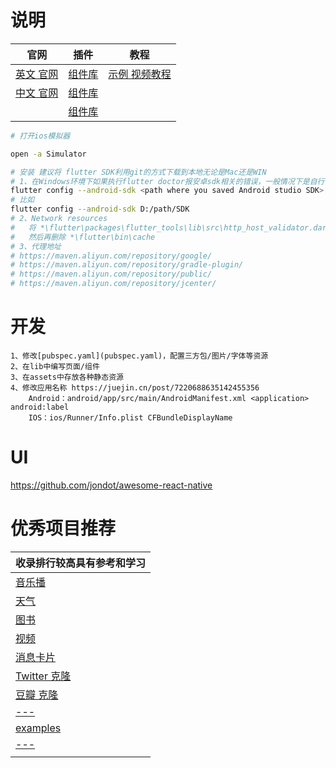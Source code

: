 # 说明

| 官网                            | 插件                                                       | 教程                                                        |
|-------------------------------|----------------------------------------------------------|-----------------------------------------------------------|
| [英文 官网](https://flutter.dev/) | [组件库](https://pub.dev/)                                  | [示例 视频教程](https://github.com/iampawan/FlutterExampleApps) |
| [中文 官网](https://flutter.cn/)  | [组件库](https://github.com/Solido/awesome-flutter)         |                                                           |
|                               | [组件库 ](https://github.com/samarthagarwal/FlutterScreens) |                                                           |

```bash
# 打开ios模拟器

open -a Simulator

# 安装 建议将 flutter SDK利用git的方式下载到本地无论是Mac还是WIN
# 1、在Windows环境下如果执行flutter doctor报安卓sdk相关的错误，一般情况下是自行修改了sdk目录请执行以下代码
flutter config --android-sdk <path where you saved Android studio SDK>
# 比如
flutter config --android-sdk D:/path/SDK
# 2、Network resources
#   将 *\flutter\packages\flutter_tools\lib\src\http_host_validator.dart 文件中的 const String kMaven = 'https://maven.google.com/'; 修改为 const String kMaven = 'https://dl.google.com/dl/android/maven2/';
#   然后再删除 *\flutter\bin\cache
# 3、代理地址
# https://maven.aliyun.com/repository/google/
# https://maven.aliyun.com/repository/gradle-plugin/
# https://maven.aliyun.com/repository/public/
# https://maven.aliyun.com/repository/jcenter/
```

# 开发

```text
1、修改[pubspec.yaml](pubspec.yaml)，配置三方包/图片/字体等资源
2、在lib中编写页面/组件
3、在assets中存放各种静态资源
4、修改应用名称 https://juejin.cn/post/7220688635142455356
    Android：android/app/src/main/AndroidManifest.xml <application> android:label
    IOS：ios/Runner/Info.plist CFBundleDisplayName 
```

# UI
https://github.com/jondot/awesome-react-native

# 优秀项目推荐

| 收录排行较高具有参考和学习                                                       |
|---------------------------------------------------------------------|
| [音乐播](https://github.com/KarimElghamry/chillify)                    |
| [天气](https://github.com/ArizArmeidi/FlutterWeather)                 |
| [图书](https://github.com/JideGuru/FlutterEbookApp)                   |
| [视频](https://github.com/ErfanRht/MovieLab)                          |
| [消息卡片](https://github.com/janoodleFTW/timy-messenger)               |
| [Twitter 克隆](https://github.com/TheAlphamerc/flutter_twitter_clone) |
| [豆瓣 克隆](https://github.com/kaina404/FlutterDouBan)                  |
| [---](https://github.com/CarGuo/gsy_github_app_flutter)             |
| [examples](https://github.com/nisrulz/flutter-examples)             |
| [---](https://github.com/AweiLoveAndroid/Flutter-learning)          |
| []()                                                                |
